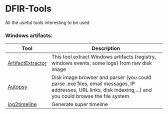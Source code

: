 # DFIR-Tools
All the useful tools interesting to be used 



### Windows artifacts:

Tool              | Description
----------------- | ----------------
[ArtifactExtractor](https://github.com/Silv3rHorn/ArtifactExtractor) | This tool extract Windows artifacts (registry, windows events, some logs) from raw disk image
[Autopsy](https://www.sleuthkit.org/autopsy/)           | Disk image browser and parser (you could parse .exe files, email messages, IP addresses, URL links, disk indexing,...) and you could browse the file system
[log2timeline](https://github.com/log2timeline/plaso) | Generate super timeline 

